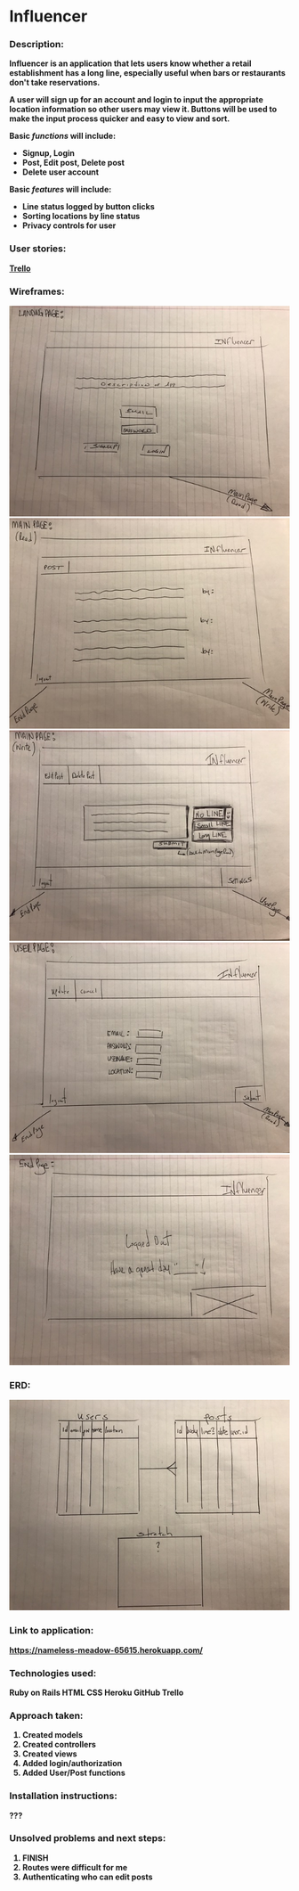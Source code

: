 # Influencer

### Description:<b>

Influencer is an application that lets users know whether a retail establishment has a long line, especially useful when bars or restaurants don't take reservations.

A user will sign up for an account and login to input the appropriate location information so other users may view it.  Buttons will be used to make the input process quicker and easy to view and sort.

**Basic *functions* will include:**
- Signup, Login
- Post, Edit post, Delete post
- Delete user account

**Basic *features* will include:**
- Line status logged by button clicks
- Sorting locations by line status
- Privacy controls for user

### User stories:<b>
[Trello](https://trello.com/b/5vEUV6Ga/influencer)

### Wireframes:
![alt text](app/assets/1.jpg)
![alt text](app/assets/2.jpg)
![alt text](app/assets/3.jpg)
![alt text](app/assets/4.jpg)
![alt text](app/assets/5.jpg)

### ERD:
![alt text](app/assets/ERD.jpg)

### Link to application:
https://nameless-meadow-65615.herokuapp.com/

### Technologies used:
Ruby on Rails
HTML
CSS
Heroku
GitHub
Trello

### Approach taken:
1. Created models
2. Created controllers
3. Created views
4. Added login/authorization
5. Added User/Post functions

### Installation instructions:
???

### Unsolved problems and next steps:
1. FINISH
2. Routes were difficult for me
3. Authenticating who can edit posts
